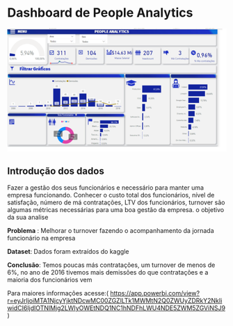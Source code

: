 # **Dashboard de People Analytics**



![GitHub Logo](dashboard.png)


## **Introdução dos dados**

Fazer a gestão dos seus funcionários e necessário para manter uma empresa funcionando. Conhecer o custo total dos funcionários, nível de satisfação, número de má contratações, LTV dos funcionários, turnover são algumas métricas necessárias para uma boa gestão da empresa. 
o objetivo da sua analise

**Problema** : Melhorar o turnover fazendo o acompanhamento da jornada funcionário na empresa

**Dataset**: Dados foram extraídos do kaggle 

**Conclusão**: Temos poucas más contratações, um turnover de menos de 6%, no ano de 2016 tivemos mais demissões do que contratações e a maioria dos funcionários vem 

Para maiores informações acesse:( https://app.powerbi.com/view?r=eyJrIjoiMTA1NjcyYjktNDcwMC00ZGZlLTk1MWMtN2Q0ZWUyZDRkY2NkIiwidCI6IjdlOTNlMjg2LWIyOWEtNDQ1NC1hNDFhLWU4NDE5ZWM5ZGViNSJ9)
